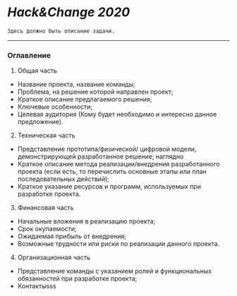 # ***Hack&amp;Change 2020***
`Здесь должно быть описание задачи.`

___

### Оглавление

1. Общая часть   
  + Название проекта, название команды;    
  + Проблема, на решение которой направлен проект;   
  + Краткое описание предлагаемого решения;    
  + Ключевые особенности;   
  + Целевая аудитория (Кому будет необходимо и интересно данное предложение).
    
 2. Техническая часть    
  * Представление прототипа/физической/ цифровой модели, демонстрирующей разработанное
решение; наглядно    
  * Краткое описание метода реализации/внедрения разработанного проекта (если есть, то
перечислить основные этапы или план последовательных действий);    
  * Краткое указание ресурсов и программ, используемых при разработке проекта. 
    
 3. Финансовая часть    
  + Начальные вложения в реализацию проекта;    
  + Срок окупаемости;    
  + Ожидаемая прибыль от внедрения;      
  + Возможные трудности или риски по реализации данного проекта. 
    
 4. Организационная часть      
  * Представление команды с указанием ролей и функциональных обязанностей при разработке
проекта;        
  * Контактыsss        


